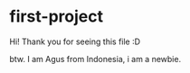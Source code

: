 # first-project
Hi! Thank you for seeing this file :D

btw. I am Agus from Indonesia, i am a newbie.
